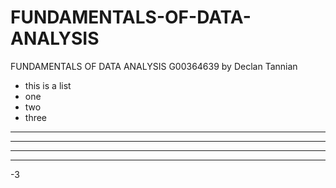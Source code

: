 # FUNDAMENTALS-OF-DATA-ANALYSIS
FUNDAMENTALS OF DATA ANALYSIS G00364639 by Declan Tannian

- this is a list
- one
- two
- three

***
****
*****
*****
-3